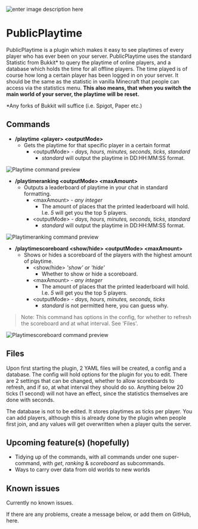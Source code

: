 ![enter image description here](https://i.imgur.com/YcSSgNX.png)
# PublicPlaytime 

PublicPlaytime is a plugin which makes it easy to see playtimes of every player who has ever been on your server. PublicPlaytime uses the standard Statistic from Bukkit* to query the playtime of online players, and a database which holds the time for all offline players. The time played is of course how long a certain player has been logged in on your server. It should be the same as the statistic in vanilla Minecraft that people can access via the statistics menu. **This also means, that when you switch the main world of your server, the playtime will be reset.**

*Any forks of Bukkit will suffice (i.e. Spigot, Paper etc.)

## Commands

* **/playtime \<player> \<outputMode>** 
	* Gets the playtime for that specific player in a certain format
		* \<outputMode> - _days, hours, minutes, seconds, ticks, standard_
			* _standard_ will output the playtime in DD:HH:MM:SS format.
			
![Playtime command preview](https://i.imgur.com/JrMr6O3.png)

* **/playtimeranking \<outputMode> \<maxAmount>** 
	* Outputs a leaderboard of playtime in your chat in standard formatting. 
		* \<maxAmount> - _any integer_ 
			* The amount of places that the printed leaderboard will hold. I.e. _5_ will get you the top 5 players.
		* \<outputMode> - _days, hours, minutes, seconds, ticks, standard_
			* _standard_ will output the playtime in DD:HH:MM:SS format.

![Playtimeranking command preview](https://i.imgur.com/nl0TvIQ.png)

* **/playtimescoreboard \<show/hide> \<outputMode> \<maxAmount>** 
	* Shows or hides a scoreboard of the players with the highest amount of playtime.
		* \<show/hide> _'show' or 'hide'_
			* Whether to show or hide a scoreboard.
		* \<maxAmount> - _any integer_ 
			* The amount of places that the printed leaderboard will hold. I.e. _5_ will get you the top 5 players.
		* \<outputMode> - _days, hours, minutes, seconds, ticks_
			* _standard_ is not permitted here, you can guess why.

> Note: This command has options in the config, for whether to refresh the scoreboard and at what interval. See 'Files'.

![Playtimescoreboard command preview](https://i.imgur.com/VEflXFH.png)

## Files 
Upon first starting the plugin, 2 YAML files will be created, a config and a database. The config will hold options for the plugin for you to edit. There are 2 settings that can be changed, whether to allow scoreboards to refresh, and if so, at what interval they should do so. Anything below 20 ticks (1 second) will not have an effect, since the statistics themselves are done with seconds.

The database is not to be edited. It stores playtimes as ticks per player. You can add players, although this is already done by the plugin when people first join, and any values will get overwritten when a player quits the server. 

## Upcoming feature(s) (hopefully) 
- Tidying up of the commands, with all commands under one super-command, with _get_, _ranking_ & _scoreboard_ as subcommands.
- Ways to carry over data from old worlds to new worlds

## Known issues
Currently no known issues.

If there are any problems, create a message below, or add them on GitHub, here.
